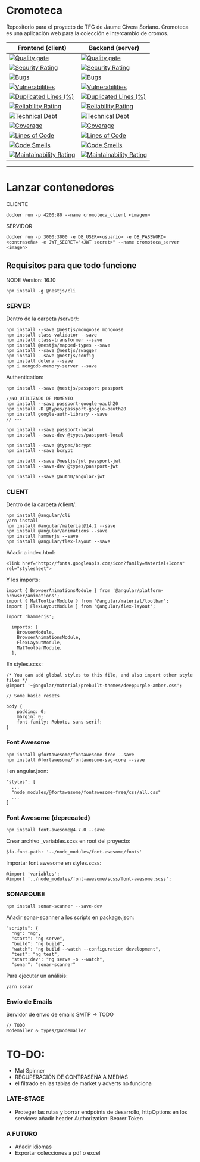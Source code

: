 # Cromoteca
Repositorio para el proyecto de TFG de Jaume Civera Soriano. 
Cromoteca es una aplicación web para la colección e intercambio de cromos.

Frontend (client) | Backend (server)
----------------- | -----------------
[![Quality gate](https://sonarcloud.io/api/project_badges/quality_gate?project=jaumoso_cromoteca-client)](https://sonarcloud.io/summary/new_code?id=jaumoso_cromoteca-client)| [![Quality gate](https://sonarcloud.io/api/project_badges/quality_gate?project=jaumoso_cromoteca-server)](https://sonarcloud.io/summary/new_code?id=jaumoso_cromoteca-server)
[![Security Rating](https://sonarcloud.io/api/project_badges/measure?project=jaumoso_cromoteca-client&metric=security_rating)](https://sonarcloud.io/summary/new_code?id=jaumoso_cromoteca-client) | [![Security Rating](https://sonarcloud.io/api/project_badges/measure?project=jaumoso_cromoteca-server&metric=security_rating)](https://sonarcloud.io/summary/new_code?id=jaumoso_cromoteca-server)
[![Bugs](https://sonarcloud.io/api/project_badges/measure?project=jaumoso_cromoteca-client&metric=bugs)](https://sonarcloud.io/summary/new_code?id=jaumoso_cromoteca-client) | [![Bugs](https://sonarcloud.io/api/project_badges/measure?project=jaumoso_cromoteca-server&metric=bugs)](https://sonarcloud.io/summary/new_code?id=jaumoso_cromoteca-server)
[![Vulnerabilities](https://sonarcloud.io/api/project_badges/measure?project=jaumoso_cromoteca-client&metric=vulnerabilities)](https://sonarcloud.io/summary/new_code?id=jaumoso_cromoteca-client) | [![Vulnerabilities](https://sonarcloud.io/api/project_badges/measure?project=jaumoso_cromoteca-server&metric=vulnerabilities)](https://sonarcloud.io/summary/new_code?id=jaumoso_cromoteca-server)
[![Duplicated Lines (%)](https://sonarcloud.io/api/project_badges/measure?project=jaumoso_cromoteca-client&metric=duplicated_lines_density)](https://sonarcloud.io/summary/new_code?id=jaumoso_cromoteca-client) | [![Duplicated Lines (%)](https://sonarcloud.io/api/project_badges/measure?project=jaumoso_cromoteca-server&metric=duplicated_lines_density)](https://sonarcloud.io/summary/new_code?id=jaumoso_cromoteca-server)
[![Reliability Rating](https://sonarcloud.io/api/project_badges/measure?project=jaumoso_cromoteca-client&metric=reliability_rating)](https://sonarcloud.io/summary/new_code?id=jaumoso_cromoteca-client) | [![Reliability Rating](https://sonarcloud.io/api/project_badges/measure?project=jaumoso_cromoteca-server&metric=reliability_rating)](https://sonarcloud.io/summary/new_code?id=jaumoso_cromoteca-server)
[![Technical Debt](https://sonarcloud.io/api/project_badges/measure?project=jaumoso_cromoteca-client&metric=sqale_index)](https://sonarcloud.io/summary/new_code?id=jaumoso_cromoteca-client) | [![Technical Debt](https://sonarcloud.io/api/project_badges/measure?project=jaumoso_cromoteca-server&metric=sqale_index)](https://sonarcloud.io/summary/new_code?id=jaumoso_cromoteca-server)
[![Coverage](https://sonarcloud.io/api/project_badges/measure?project=jaumoso_cromoteca-client&metric=coverage)](https://sonarcloud.io/summary/new_code?id=jaumoso_cromoteca-client) | [![Coverage](https://sonarcloud.io/api/project_badges/measure?project=jaumoso_cromoteca-server&metric=coverage)](https://sonarcloud.io/summary/new_code?id=jaumoso_cromoteca-server)
[![Lines of Code](https://sonarcloud.io/api/project_badges/measure?project=jaumoso_cromoteca-client&metric=ncloc)](https://sonarcloud.io/summary/new_code?id=jaumoso_cromoteca-client) | [![Lines of Code](https://sonarcloud.io/api/project_badges/measure?project=jaumoso_cromoteca-server&metric=ncloc)](https://sonarcloud.io/summary/new_code?id=jaumoso_cromoteca-server)
[![Code Smells](https://sonarcloud.io/api/project_badges/measure?project=jaumoso_cromoteca-client&metric=code_smells)](https://sonarcloud.io/summary/new_code?id=jaumoso_cromoteca-client) | [![Code Smells](https://sonarcloud.io/api/project_badges/measure?project=jaumoso_cromoteca-server&metric=code_smells)](https://sonarcloud.io/summary/new_code?id=jaumoso_cromoteca-server)
[![Maintainability Rating](https://sonarcloud.io/api/project_badges/measure?project=jaumoso_cromoteca-client&metric=sqale_rating)](https://sonarcloud.io/summary/new_code?id=jaumoso_cromoteca-client) | [![Maintainability Rating](https://sonarcloud.io/api/project_badges/measure?project=jaumoso_cromoteca-server&metric=sqale_rating)](https://sonarcloud.io/summary/new_code?id=jaumoso_cromoteca-server)

---------------------------------------------------------

# Lanzar contenedores
CLIENTE
```
docker run -p 4200:80 --name cromoteca_client <imagen>
```

SERVIDOR
```
docker run -p 3000:3000 -e DB_USER=<usuario> -e DB_PASSWORD=<contraseña> -e JWT_SECRET="<JWT secret>" --name cromoteca_server <imagen>
```

## Requisitos para que todo funcione

NODE Version: 16.10

```
npm install -g @nestjs/cli
```

### SERVER
Dentro de la carpeta /server/:
```
npm install --save @nestjs/mongoose mongoose
npm install class-validator --save
npm install class-transformer --save
npm install @nestjs/mapped-types --save
npm install --save @nestjs/swagger
npm install --save @nestjs/config
npm install dotenv --save
npm i mongodb-memory-server --save

```
Authentication: 
```
npm install --save @nestjs/passport passport

//NO UTILIZADO DE MOMENTO
npm install --save passport-google-oauth20
npm install -D @types/passport-google-oauth20
npm install google-auth-library --save
// ---

npm install --save passport-local
npm install --save-dev @types/passport-local

npm install --save @types/bcrypt
npm install --save bcrypt

npm install --save @nestjs/jwt passport-jwt
npm install --save-dev @types/passport-jwt

npm install --save @auth0/angular-jwt
```

### CLIENT
Dentro de la carpeta /client/:
```
npm install @angular/cli
yarn install
npm install @angular/material@14.2 --save
npm install @angular/animations --save
npm install hammerjs --save
npm install @angular/flex-layout --save
```
Añadir a index.html:
```
<link href="http://fonts.googleapis.com/icon?family=Material+Icons" rel="stylesheet">
```
Y los imports:
```
import { BrowserAnimationsModule } from '@angular/platform-browser/animations';
import { MatToolbarModule } from '@angular/material/toolbar';
import { FlexLayoutModule } from '@angular/flex-layout';
```
```
import 'hammerjs';
```
```
  imports: [
    BrowserModule,
    BrowserAnimationsModule,
    FlexLayoutModule,
    MatToolbarModule,
  ],
```
En styles.scss:
```
/* You can add global styles to this file, and also import other style files */
@import '~@angular/material/prebuilt-themes/deeppurple-amber.css';

// Some basic resets

body {
    padding: 0;
    margin: 0;
    font-family: Roboto, sans-serif;
}
```

### Font Awesome
```
npm install @fortawesome/fontawesome-free --save
npm install @fortawesome/fontawesome-svg-core --save
```
I en angular.json:
```
"styles": [
  ...
  "node_modules/@fortawesome/fontawesome-free/css/all.css"
  ...
]
```


### Font Awesome (deprecated)
```
npm install font-awesome@4.7.0 --save
```
Crear archivo _variables.scss en root del proyecto:
```
$fa-font-path: '../node_modules/font-awesome/fonts'
```
Importar font awesome en styles.scss:
```
@import 'variables';
@import '../node_modules/font-awesome/scss/font-awesome.scss';
```

### SONARQUBE
```
npm install sonar-scanner --save-dev
```
Añadir sonar-scanner a los scripts en package.json:
```
"scripts": {
  "ng": "ng",
  "start": "ng serve",
  "build": "ng build",
  "watch": "ng build --watch --configuration development",
  "test": "ng test",
  "start:dev": "ng serve -o --watch",
  "sonar": "sonar-scanner"
```
Para ejecutar un análisis:
```
yarn sonar
```

### Envío de Emails

Servidor de envío de emails SMTP -> TODO
```
// TODO
Nodemailer & types/@nodemailer
```

# TO-DO:

- Mat Spinner
- RECUPERACIÓN DE CONTRASEÑA A MEDIAS
- el filtrado en las tablas de market y adverts no funciona

### LATE-STAGE
- Proteger las rutas y borrar endpoints de desarrollo, httpOptions en los services: añadir header Authorization: Bearer Token

### A FUTURO

- Añadir idiomas
- Exportar colecciones a pdf o excel

